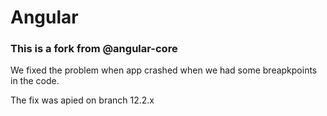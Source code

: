 Angular
=======

### This is a fork from @angular-core

We fixed the problem when app crashed when we had some breapkpoints in the code.

The fix was apied on branch 12.2.x

